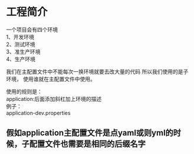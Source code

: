 # 工程简介

一个项目会有四个环境\
1、开发环境\
2、测试环境\
3、准生产环境\
4、生产环境

我们在主配置文件中不能每次一换环境就要去改大量的代码 所以我们使用的是子环境， 使用谁就在主配置文件中使用。

使用的规则是：\
application:后面添加斜杠加上环境的描述\
例子：\
application-dev.properties

## 假如application主配置文件是点yaml或则yml的时候，子配置文件也需要是相同的后缀名字


